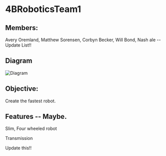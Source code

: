 # 4BRoboticsTeam1

## Members:
Avery Oremland, Matthew Sorensen, Corbyn Becker, Will Bond, Nash ale -- Update List!!

## Diagram
![Diagram]()

## Objective:
Create the fastest robot.

## Features -- Maybe.
Slim, Four wheeled robot

Transmission

Update this!!
